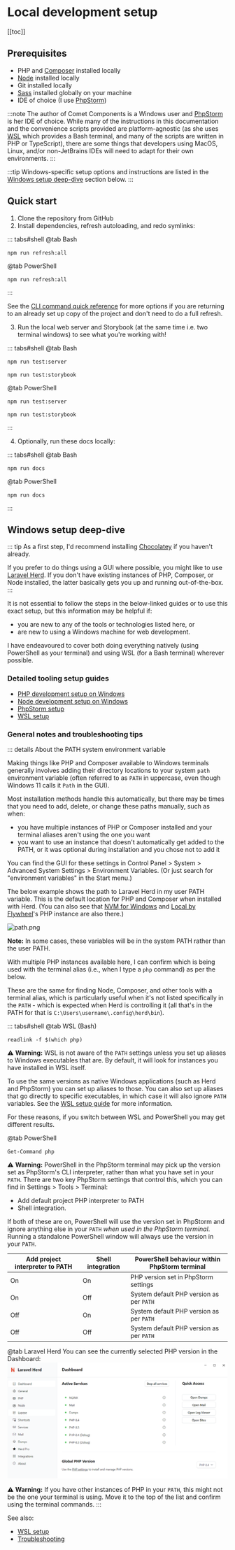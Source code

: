 # Local development setup

[[toc]]

## Prerequisites

- PHP and [Composer](https://getcomposer.org) installed locally
- [Node](https://nodejs.org) installed locally
- Git installed locally
- [Sass](https://sass-lang.com) installed globally on your machine
- IDE of choice (I use [PhpStorm](https://www.jetbrains.com/phpstorm/))

:::note
The author of Comet Components is a Windows user and [PhpStorm](https://www.jetbrains.com/phpstorm/) is her IDE of choice. While many of the instructions in
this documentation and the convenience scripts provided are platform-agnostic (as she uses [WSL](https://learn.microsoft.com/en-us/windows/wsl/) which provides
a Bash terminal, and many of the scripts are written in PHP or TypeScript), there are some things that developers using MacOS, Linux, and/or non-JetBrains IDEs
will need to
adapt for their own environments.
:::

:::tip
Windows-specific setup options and instructions are listed in the [Windows setup deep-dive](#windows-setup-deep-dive) section below.
:::

## Quick start

1. Clone the repository from GitHub
2. Install dependencies, refresh autoloading, and redo symlinks:

::: tabs#shell
@tab Bash
```bash:no-line-numbers
npm run refresh:all
```
@tab PowerShell
```powershell:no-line-numbers
npm run refresh:all
```
:::

See the [CLI command quick reference](./appendices/cli-commands.md) for more options if you are returning to
an already set up copy of the project and don't need to do a full refresh.

3. Run the local web server and Storybook (at the same time i.e. two terminal windows) to see what you're working with!

::: tabs#shell
@tab Bash
```bash:no-line-numbers
npm run test:server
```
```bash:no-line-numbers
npm run test:storybook
```
@tab PowerShell
```powershell:no-line-numbers
npm run test:server
```
```powershell:no-line-numbers
npm run test:storybook
```
:::

4. Optionally, run these docs locally:

::: tabs#shell
@tab Bash
```bash:no-line-numbers
npm run docs
```
@tab PowerShell
```powershell:no-line-numbers
npm run docs
```
:::

## Windows setup deep-dive

::: tip
As a first step, I'd recommend installing [Chocolatey](https://community.chocolatey.org/) if you haven't already.

If you prefer
to do things using a GUI where possible, you might like to use [Laravel Herd](https://herd.laravel.com/windows). If you don't have existing instances of PHP,
Composer, or Node
installed, the latter basically gets you up and running out-of-the-box.
:::

It is not essential to follow the steps in the below-linked guides or to use this exact setup, but this information may be helpful if:
- you are new to any of the tools or technologies listed here, or
- are new to using a Windows machine for web development.

I have endeavoured to cover both doing everything natively (using PowerShell as your terminal) and using WSL (for a Bash terminal) wherever possible.

### Detailed tooling setup guides

- [PHP development setup on Windows](./tooling/php.md)
- [Node development setup on Windows](./tooling/node.md)
- <Badge type="info" text="Optional" vertical="middle" /> [PhpStorm setup](./tooling/phpstorm.md)
- <Badge type="info" text="Optional" vertical="middle" /> [WSL setup](./tooling/wsl.md)

### General notes and troubleshooting tips

::: details About the PATH system environment variable

Making things like PHP and Composer available to Windows terminals generally involves adding their directory locations to your system `path` environment
variable (often referred to as `PATH` in uppercase, even though Windows 11 calls it `Path` in the GUI).

Most installation methods handle this automatically, but there may be times that you need to add, delete, or change these paths manually, such as when:
- you have multiple instances of PHP or Composer installed and your terminal aliases aren't using the one you want
- you want to use an instance that doesn't automatically get added to the PATH, or it was optional during installation and you chose not to add it

You can find the GUI for these settings in Control Panel > System > Advanced System Settings > Environment Variables. (Or just search for "environment
variables" in the Start menu.)

The below example shows the path to Laravel Herd in my user PATH variable. This is the default location for PHP and Composer when installed with Herd. (You can
also see that [NVM for Windows](https://github.com/coreybutler/nvm-windows) and [Local by Flywheel](https://localwp.com/)'s PHP instance are also there.)

![path.png](/windows-path.png)

**Note:** In some cases, these variables will be in the system PATH rather than the user PATH.

With multiple PHP instances available here, I can confirm which is being used with the terminal alias (i.e., when I type a `php` command) as per the below.

These are the same for finding Node, Composer, and other tools with a terminal alias, which is particularly useful when it's not listed specifically in the
`PATH` - which is expected when Herd is controlling it (all that's in the PATH for that is `C:\Users\username\.config\herd\bin`).

::: tabs#shell
@tab WSL (Bash)
```bash:no-line-numbers
readlink -f $(which php)
```
:warning: **Warning:** WSL is not aware of the `PATH` settings unless you set up aliases to Windows executables that are. By default, it will look for instances
you have
installed in WSL itself.

To use the same versions as native Windows applications (such as Herd and PhpStorm) you can set up aliases to those. You can also set
up aliases that go directly to specific executables, in which case it will also ignore `PATH` variables. See the [WSL setup guide](./tooling/wsl.md) for more
information.

For these reasons, if you switch between WSL and PowerShell you may get different results.

@tab PowerShell
```powershell:no-line-numbers
Get-Command php
```
:warning: **Warning:** PowerShell in the PhpStorm terminal may pick up the version set as PhpStorm's CLI interpreter, rather than what you have set in your
`PATH`. There are two key PhpStorm settings that control this, which you can find in Settings > Tools > Terminal:
- Add default project PHP interpreter to PATH
- Shell integration.

If both of these are on, PowerShell will use the version set in PhpStorm and ignore anything else in your `PATH` _when used in the PhpStorm terminal_. Running a
standalone PowerShell window will always use the version in your `PATH`.

| Add project interpreter to PATH | Shell integration | PowerShell behaviour within PhpStorm terminal		 |
|---------------------------------|-------------------|-------------------------------------------------|
| On                              | On                | PHP version set in PhpStorm settings            |
| On                              | Off               | System default PHP version as per `PATH`        |
| Off                             | On                | System default PHP version as per `PATH`        |
| Off                             | Off               | System default PHP version as per `PATH`        |

@tab Laravel Herd
You can see the currently selected PHP version in the Dashboard:
![herd-dashboard.png](../.vuepress/public/herd-dashboard.png)

:warning: **Warning:** If you have other instances of PHP in your `PATH`, this might not be the one your terminal is using. Move it to the top of the list and
confirm using the terminal commands.
:::

See also:
-  <Badge type="info" text="Optional" vertical="middle" /> [WSL setup](./tooling/wsl.md)
- [Troubleshooting](troubleshooting.md)
